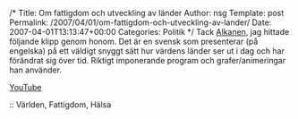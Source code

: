 /*
 Title: Om fattigdom och utveckling av länder
 Author: nsg
 Template: post
 Permalink: /2007/04/01/om-fattigdom-och-utveckling-av-lander/
 Date: 2007-04-01T13:13:47+00:00
 Categories: Politik
*/
Tack [Alkanen][1], jag hittade följande klipp genom honom. Det är en svensk som presenterar (på engelska) på ett väldigt snyggt sätt hur värdens länder ser ut i dag och har förändrat sig över tid. Riktigt imponerande program och grafer/animeringar han använder.

  
[YouTube][2]

:: Världen, Fattigdom, Hälsa

<small></small>

 [1]: http://alkanen.blogspot.com/2007/04/fattigdom-i-vrlden.html
 [2]: http://www.youtube.com/watch?v=hVimVzgtD6w